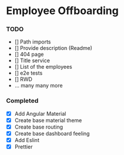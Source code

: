 # Employee Offboarding

### TODO

- [] Path imports
- [] Provide description (Readme)
- [] 404 page
- [] Title service
- [] List of the employees
- [] e2e tests
- [] RWD
- ... many many more

### Completed

- [x] Add Angular Material
- [x] Create base material theme
- [x] Create base routing
- [x] Create base dashboard feeling
- [x] Add Eslint
- [x] Prettier
